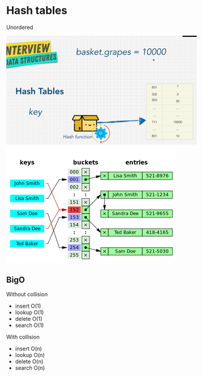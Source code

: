 # Hash tables
Unordered

![hash table](./hash-table.jpg)
![hash table collision](./hash-table-collision.png)

## BigO
Without collision
- insert O(1)
- lookup O(1)
- delete O(1)
- search O(1)

With collision
- insert O(n)
- lookup O(n)
- delete O(n)
- search O(n)